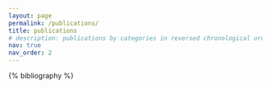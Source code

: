 ```yaml
---
layout: page
permalink: /publications/
title: publications
# description: publications by categories in reversed chronological order. generated by jekyll-scholar.
nav: true
nav_order: 2
---
```


<!-- _pages/publications.md -->

<!-- Bibsearch Feature -->
<!-- {% include bib_search.liquid %} -->

<div class="publications">

{% bibliography %}

</div>
